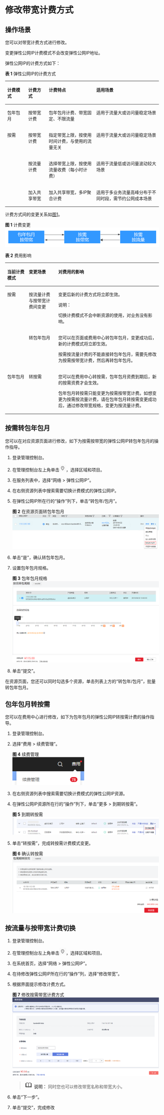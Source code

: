 # 修改带宽计费方式<a name="eip_0013"></a>

## 操作场景<a name="section1429311720127"></a>

您可以对带宽计费方式进行修改。

变更弹性公网IP计费模式不会改变弹性公网IP地址。

弹性公网IP的计费方式如下：

**表 1**  弹性公网IP的计费方式

<a name="table971215343169"></a>
<table><thead align="left"><tr id="row18713163420163"><th class="cellrowborder" valign="top" width="13.650000000000004%" id="mcps1.2.5.1.1"><p id="p8281194418163"><a name="p8281194418163"></a><a name="p8281194418163"></a>计费模式</p>
</th>
<th class="cellrowborder" valign="top" width="13.390000000000002%" id="mcps1.2.5.1.2"><p id="p12713234131617"><a name="p12713234131617"></a><a name="p12713234131617"></a>计费方式</p>
</th>
<th class="cellrowborder" valign="top" width="30.900000000000006%" id="mcps1.2.5.1.3"><p id="p13483151811919"><a name="p13483151811919"></a><a name="p13483151811919"></a>计费特点</p>
</th>
<th class="cellrowborder" valign="top" width="42.06%" id="mcps1.2.5.1.4"><p id="p1171343420163"><a name="p1171343420163"></a><a name="p1171343420163"></a>适用场景</p>
</th>
</tr>
</thead>
<tbody><tr id="row1271373419165"><td class="cellrowborder" valign="top" width="13.650000000000004%" headers="mcps1.2.5.1.1 "><p id="p271383414164"><a name="p271383414164"></a><a name="p271383414164"></a>包年包月</p>
</td>
<td class="cellrowborder" valign="top" width="13.390000000000002%" headers="mcps1.2.5.1.2 "><p id="p8713193471618"><a name="p8713193471618"></a><a name="p8713193471618"></a>按带宽计费</p>
</td>
<td class="cellrowborder" valign="top" width="30.900000000000006%" headers="mcps1.2.5.1.3 "><p id="p5483818121912"><a name="p5483818121912"></a><a name="p5483818121912"></a>包年包月计费、带宽固定、不限流量</p>
</td>
<td class="cellrowborder" valign="top" width="42.06%" headers="mcps1.2.5.1.4 "><p id="p1713134171611"><a name="p1713134171611"></a><a name="p1713134171611"></a>适用于流量大或访问量稳定场景</p>
</td>
</tr>
<tr id="row371311345166"><td class="cellrowborder" rowspan="3" valign="top" width="13.650000000000004%" headers="mcps1.2.5.1.1 "><p id="p17138342162"><a name="p17138342162"></a><a name="p17138342162"></a>按需</p>
</td>
<td class="cellrowborder" valign="top" width="13.390000000000002%" headers="mcps1.2.5.1.2 "><p id="p12713163413163"><a name="p12713163413163"></a><a name="p12713163413163"></a>按带宽计费</p>
</td>
<td class="cellrowborder" valign="top" width="30.900000000000006%" headers="mcps1.2.5.1.3 "><p id="p1483121813198"><a name="p1483121813198"></a><a name="p1483121813198"></a>指定带宽上限，按使用时间计费，与使用的流量无关</p>
</td>
<td class="cellrowborder" valign="top" width="42.06%" headers="mcps1.2.5.1.4 "><p id="p57143346161"><a name="p57143346161"></a><a name="p57143346161"></a>适用于流量大或访问量稳定场景</p>
</td>
</tr>
<tr id="row117149340166"><td class="cellrowborder" valign="top" headers="mcps1.2.5.1.1 "><p id="p87149342167"><a name="p87149342167"></a><a name="p87149342167"></a>按流量计费</p>
</td>
<td class="cellrowborder" valign="top" headers="mcps1.2.5.1.2 "><p id="p8483318181919"><a name="p8483318181919"></a><a name="p8483318181919"></a>选择带宽上限，按使用流量收费（每小时计费）</p>
</td>
<td class="cellrowborder" valign="top" headers="mcps1.2.5.1.3 "><p id="p17714634201614"><a name="p17714634201614"></a><a name="p17714634201614"></a>适用于流量低或访问量波动较大场景</p>
</td>
</tr>
<tr id="row559019360171"><td class="cellrowborder" valign="top" headers="mcps1.2.5.1.1 "><p id="p659113610178"><a name="p659113610178"></a><a name="p659113610178"></a>加入共享带宽</p>
</td>
<td class="cellrowborder" valign="top" headers="mcps1.2.5.1.2 "><p id="p34831718121915"><a name="p34831718121915"></a><a name="p34831718121915"></a>加入共享带宽，多IP聚合计费</p>
</td>
<td class="cellrowborder" valign="top" headers="mcps1.2.5.1.3 "><p id="p659118367176"><a name="p659118367176"></a><a name="p659118367176"></a>适用于多业务流量高峰分布于不同时段，需节约公网成本场景</p>
</td>
</tr>
</tbody>
</table>

计费方式间的变更关系如[图1](#fig1663143473912)。

**图 1**  计费变更<a name="fig1663143473912"></a>  
![](figures/计费变更.png "计费变更")

**表 2**  费用影响

<a name="zh-cn_topic_0118498819_table117061129519"></a>
<table><thead align="left"><tr id="zh-cn_topic_0118498819_row2070710212517"><th class="cellrowborder" valign="top" width="14.04%" id="mcps1.2.4.1.1"><p id="zh-cn_topic_0118498819_p22514331491"><a name="zh-cn_topic_0118498819_p22514331491"></a><a name="zh-cn_topic_0118498819_p22514331491"></a>当前计费模式</p>
</th>
<th class="cellrowborder" valign="top" width="19.13%" id="mcps1.2.4.1.2"><p id="zh-cn_topic_0118498819_p13707142550"><a name="zh-cn_topic_0118498819_p13707142550"></a><a name="zh-cn_topic_0118498819_p13707142550"></a>变更场景</p>
</th>
<th class="cellrowborder" valign="top" width="66.83%" id="mcps1.2.4.1.3"><p id="zh-cn_topic_0118498819_p1170715212514"><a name="zh-cn_topic_0118498819_p1170715212514"></a><a name="zh-cn_topic_0118498819_p1170715212514"></a>对费用的影响</p>
</th>
</tr>
</thead>
<tbody><tr id="row9323183082818"><td class="cellrowborder" rowspan="2" valign="top" width="14.04%" headers="mcps1.2.4.1.1 "><p id="p2324163017281"><a name="p2324163017281"></a><a name="p2324163017281"></a>按需</p>
</td>
<td class="cellrowborder" valign="top" width="19.13%" headers="mcps1.2.4.1.2 "><p id="p7324530102815"><a name="p7324530102815"></a><a name="p7324530102815"></a>按流量计费与按带宽计费间变更</p>
</td>
<td class="cellrowborder" valign="top" width="66.83%" headers="mcps1.2.4.1.3 "><p id="p11324430132813"><a name="p11324430132813"></a><a name="p11324430132813"></a>变更后新的计费方式将立即生效。</p>
<div class="note" id="note6148151674219"><a name="note6148151674219"></a><a name="note6148151674219"></a><span class="notetitle"> 说明： </span><div class="notebody"><p id="p71491816194220"><a name="p71491816194220"></a><a name="p71491816194220"></a>切换计费模式不会中断资源的使用，对业务没有影响。</p>
</div></div>
</td>
</tr>
<tr id="zh-cn_topic_0118498819_row1211891016159"><td class="cellrowborder" valign="top" headers="mcps1.2.4.1.1 "><p id="zh-cn_topic_0118498819_p211817109156"><a name="zh-cn_topic_0118498819_p211817109156"></a><a name="zh-cn_topic_0118498819_p211817109156"></a>转包年包月</p>
</td>
<td class="cellrowborder" valign="top" headers="mcps1.2.4.1.2 "><p id="zh-cn_topic_0118498819_p6118101031516"><a name="zh-cn_topic_0118498819_p6118101031516"></a><a name="zh-cn_topic_0118498819_p6118101031516"></a>您可以在页面或费用中心转包年包月，变更成功后，新的计费模式将立即生效。</p>
<p id="p923728135712"><a name="p923728135712"></a><a name="p923728135712"></a>按需按流量计费的不能直接转包年包月，需要先修改为按需按带宽计费，然后再转包年包月。</p>
</td>
</tr>
<tr id="zh-cn_topic_0118498819_row128237518151"><td class="cellrowborder" valign="top" width="14.04%" headers="mcps1.2.4.1.1 "><p id="zh-cn_topic_0118498819_p682385181517"><a name="zh-cn_topic_0118498819_p682385181517"></a><a name="zh-cn_topic_0118498819_p682385181517"></a>包年包月</p>
</td>
<td class="cellrowborder" valign="top" width="19.13%" headers="mcps1.2.4.1.2 "><p id="zh-cn_topic_0118498819_p28231251191519"><a name="zh-cn_topic_0118498819_p28231251191519"></a><a name="zh-cn_topic_0118498819_p28231251191519"></a>转按需</p>
</td>
<td class="cellrowborder" valign="top" width="66.83%" headers="mcps1.2.4.1.3 "><p id="zh-cn_topic_0118498819_p282325141517"><a name="zh-cn_topic_0118498819_p282325141517"></a><a name="zh-cn_topic_0118498819_p282325141517"></a>您可以在费用中心转按需，包年包月资费到期后，新的按需资费才会生效。</p>
<p id="p2312103345920"><a name="p2312103345920"></a><a name="p2312103345920"></a>包年包月转按需只能变更为按需按带宽计费。如想变更为按需按流量计费，请在包年包月转按需变更成功后，通过修改带宽规格，变更为按流量计费。</p>
</td>
</tr>
</tbody>
</table>

## 按需转包年包月<a name="zh-cn_topic_0118498898_section9298103433118"></a>

您可以在对应资源页面进行修改，如下为按需按带宽的弹性公网IP转包年包月的操作指导。

1.  登录管理控制台。
2.  在管理控制台左上角单击![](figures/icon-region.png)，选择区域和项目。
3.  在服务列表中，选择“网络 \> 弹性公网IP”。
4.  在右侧资源列表中搜索需要切换计费模式的弹性公网IP。
5.  在弹性公网IP所在行的“操作”列下，单击“转包年/包月”。

    **图 2**  在资源页面转包年包月<a name="zh-cn_topic_0118498898_fig655713417238"></a>  
    ![](figures/在资源页面转包年包月.png "在资源页面转包年包月")

6.  单击“是”，确认转包年包月。
7.  设置包年包月规格。

    **图 3**  包年包月规格<a name="zh-cn_topic_0118498898_fig10579759183616"></a>  
    ![](figures/包年包月规格.png "包年包月规格")

8.  单击“提交”。

在资源页面，您还可以同时勾选多个资源，单击列表上方的“转包年/包月”，批量转包年包月。

## 包年包月转按需<a name="zh-cn_topic_0118498898_section6365162114398"></a>

您可以在费用中心进行修改，如下为包年包月的弹性公网IP转按需计费的操作指导。

1.  登录管理控制台。
2.  选择“费用 \> 续费管理”。

    **图 4**  续费管理<a name="zh-cn_topic_0118498898_fig196211732935"></a>  
    ![](figures/续费管理.png "续费管理")

3.  在右侧资源列表中搜索需要切换计费模式的弹性公网IP资源。
4.  在弹性公网IP资源所在行的“操作”列下，单击“更多 \> 到期转按需”。

    **图 5**  到期转按需<a name="zh-cn_topic_0118498898_fig2102121712467"></a>  
    ![](figures/到期转按需.png "到期转按需")

5.  单击“转按需”，完成转按需计费模式变更。

    **图 6**  确认转按需<a name="zh-cn_topic_0118498898_fig6293419145817"></a>  
    ![](figures/确认转按需.png "确认转按需")


## 按流量与按带宽计费切换<a name="section6887201582"></a>

1.  登录管理控制台。
2.  在管理控制台左上角单击![](figures/icon-region.png)，选择区域和项目。
3.  在系统首页，选择“网络 \> 弹性公网IP”。
4.  在待修改弹性公网IP所在行的“操作”列，选择“修改带宽”。
5.  根据界面提示修改计费方式。

    **图 7**  修改按需带宽计费方式<a name="fig7593194953617"></a>  
    ![](figures/修改按需带宽计费方式.png "修改按需带宽计费方式")

    >![](public_sys-resources/icon-note.gif) **说明：** 
    >同时您也可以修改带宽名称和带宽大小。

6.  单击“下一步”。
7.  单击“提交”，完成修改

